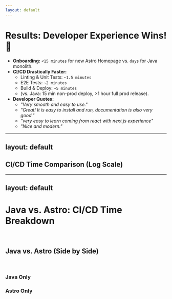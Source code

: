 ```yaml
---
layout: default
---
```


# Results: Developer Experience Wins! 🎉

* **Onboarding:** `<15 minutes` for new Astro Homepage vs. `days` for Java monolith.
* **CI/CD Drastically Faster:**
    * Linting & Unit Tests: `~1.5 minutes`
    * E2E Tests: `~2 minutes`
    * Build & Deploy: `~5 minutes`
    * (vs. Java: 15 min non-prod deploy, >1 hour full prod release).
* **Developer Quotes:**
    * *"Very smooth and easy to use."*
    * *"Great! It is easy to install and run, documentation is also very good."*
    * *"very easy to learn coming from react with next.js experience"*
    * *"Nice and modern."*

---
layout: default
---

<script setup>
import BarChart from '../components/BarChart.vue'

// Combined chart with log scale
const combinedData = {
  labels: [
    'Java (Non-Prod Deploy)',
    'Java (Full Prod Release)',
    'Astro (Lint/Unit)',
    'Astro (E2E)',
    'Astro (Build/Deploy)'
  ],
  datasets: [
    {
      label: 'Time (minutes)',
      data: [15, 60, 1.5, 2, 5],
      backgroundColor: [
        '#f87171', // red for Java (Non-Prod Deploy)
        '#fbbf24', // yellow for Java (Full Prod Release)
        '#34d399', // green for Astro (Lint/Unit)
        '#60a5fa', // blue for Astro (E2E)
        '#a78bfa'  // purple for Astro (Build/Deploy)
      ]
    }
  ]
}

const combinedOptions = {
  responsive: true,
  plugins: {
    legend: { display: false },
    title: { display: true, text: 'CI/CD Time Comparison (Minutes, Log Scale)' },
    datalabels: {
      anchor: 'end',
      align: 'top',
      formatter: (value) => value
    }
  },
  scales: {
    y: {
      type: 'logarithmic',
      min: 1,
      title: { display: true, text: 'Minutes (log scale)' },
      ticks: {
        callback: function(value) {
          return Number(value).toLocaleString();
        }
      }
    }
  }
}
</script>

## CI/CD Time Comparison (Log Scale)
<BarChart :data="combinedData" :options="combinedOptions" class="h-60" />

---
layout: default
---

# Java vs. Astro: CI/CD Time Breakdown

<script setup>
import BarChart from '../components/BarChart.vue'

// Java-only chart
const javaData = {
  labels: [
    'Java (Non-Prod Deploy)',
    'Java (Full Prod Release)'
  ],
  datasets: [
    {
      label: 'Java Time (minutes)',
      data: [15, 60],
      backgroundColor: ['#f87171', '#fbbf24']
    }
  ]
}
const javaOptions = {
  responsive: true,
  plugins: {
    legend: { display: false },
    title: { display: true, text: 'Java CI/CD Time (Minutes)' },
    datalabels: {
      anchor: 'end',
      align: 'top',
      formatter: (value) => value
    }
  },
  scales: {
    y: {
      beginAtZero: true,
      title: { display: true, text: 'Minutes' }
    }
  }
}

// Astro-only chart
const astroData = {
  labels: [
    'Astro (Lint/Unit)',
    'Astro (E2E)',
    'Astro (Build/Deploy)'
  ],
  datasets: [
    {
      label: 'Astro Time (minutes)',
      data: [1.5, 2, 5],
      backgroundColor: ['#34d399', '#60a5fa', '#a78bfa']
    }
  ]
}
const astroOptions = {
  responsive: true,
  plugins: {
    legend: { display: false },
    title: { display: true, text: 'Astro CI/CD Time (Minutes)' },
    datalabels: {
      anchor: 'end',
      align: 'top',
      formatter: (value) => value
    }
  },
  scales: {
    y: {
      beginAtZero: true,
      title: { display: true, text: 'Minutes' }
    }
  }
}
</script>
<br>

## Java vs. Astro (Side by Side)

<br>

<div class="flex flex-col md:flex-row gap-6 items-start justify-center w-full">
  <div class="flex-1 min-w-0">
    <h3 class="text-center text-lg font-bold mb-2">Java Only</h3>
    <BarChart :data="javaData" :options="javaOptions" class="h-56" />
  </div>
  <div class="flex-1 min-w-0">
    <h3 class="text-center text-lg font-bold mb-2">Astro Only</h3>
    <BarChart :data="astroData" :options="astroOptions" class="h-56" />
  </div>
</div> 